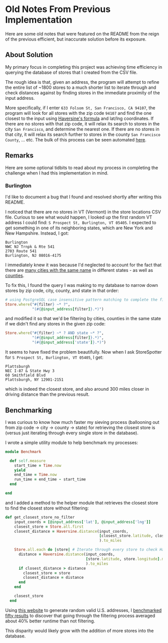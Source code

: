 # Old Notes From Previous Implementation

Here are some old notes that were featured on the README from the reign of the previous efficient, but inaccurate solution before its exposure.

## About Solution

My primary focus in completing this project was achieving time efficiency in querying the database of stores that I created from the CSV file.

The rough idea is that, given an address, the program will attempt to refine the entire list of ~1800 stores to a much shorter list to iterate through and check distances against by finding stores in the immediate proximity of the input address.

More specifically, if I enter `633 Folsom St, San Francisco, CA 94107`, the program will look for all stores with the zip code `94107` and find the one closest to the input using [Haversine's formula](https://en.wikipedia.org/wiki/Haversine_formula) and lat/lng coordinates. If there are no stores with that zip code, it will relax its search to stores in the city `San Francisco`, and determine the nearest one. If there are no stores in that city, it will relax its search further to stores in the county `San Francisco County`, ... etc. The bulk of this process can be seen automated [here](https://github.com/parkyngj/geo-challenge/blob/master/app/helpers/store_helper.rb).

## Remarks

Here are some optional tidbits to read about my process in completing the challenge when I had this implementation in mind.

### Burlington

I'd like to document a bug that I found and resolved shortly after writing this README.

I noticed that there are no stores in VT (Vermont) in the store locations CSV file. Curious to see what would happen, I looked up the first random VT address I could find: `S Prospect St, Burlington, VT 05405`. I expected to get something in one of its neighboring states, which are New York and New Hampshire. Instead, I got:

```
Burlington
NWC NJ Trnpk & Rte 541
2703 Route 541
Burlington, NJ 08016-4175
```

I immediately knew it was because I'd neglected to account for the fact that there are [many cities with the same name](https://en.wikipedia.org/wiki/List_of_the_most_common_U.S._place_names) in different states - as well as [counties](https://en.wikipedia.org/wiki/List_of_the_most_common_U.S._county_names).

To fix this, I found the query I was making to my database to narrow down stores by zip code, city, county, and state in that order:

```ruby
# using PostgreSQL case insensitive pattern matching to complete the filter
Store.where("#{filter} ~* ?",
            "(#{@input_address[filter]}.*)")
```

and modified it so that we'd be filtering by cities, counties in the same state if we didn't find any stores in the given zip code:

```ruby
Store.where("#{filter} ~* ? AND state ~* ?",
            "(#{@input_address[filter]}.*)",
            "(#{@input_address['state']}.*)")
```

It seems to have fixed the problem beautifully. Now when I ask StoreSpotter for `S Prospect St, Burlington, VT 05405`, I get:

```
Plattsburgh
NEC I-87 & State Hwy 3
60 Smithfield Blvd
Plattsburgh, NY 12901-2151
```

which is indeed the closest store, and also around 300 miles closer in driving distance than the previous result.

## Benchmarking

I was curious to know how much faster my sieving process (ballooning out from zip code -> city -> county -> state) for retrieving the closest store is (versus just iterating through every single store in the database).

I wrote a simple utility module to help benchmark my processes:

```ruby
module Benchmark

  def self.measure
    start_time = Time.now
    yield
    end_time = Time.now
    run_time = end_time - start_time
  end

end
```

and I added a method to the helper module that retrieves the closest store to find the closest store without filtering:

```ruby
def get_closest_store_no_filter
    input_coords = [@input_address['lat'], @input_address['lng']]
    closest_store = Store.all.first
    closest_distance = Haversine.distance(input_coords,
                                          [closest_store.latitude, closest_store.longitude].map(&:to_f)
                                          ).to_miles

    Store.all.each do |store| # Iterate through every store to check Haversine distances against
      distance = Haversine.distance(input_coords,
                                    [store.latitude, store.longitude].map(&:to_f)
                                    ).to_miles
      if closest_distance > distance
        closest_store = store
        closest_distance = distance
      end
    end

    closest_store
  end
 ```

Using [this website](https://fakena.me/random-real-address/) to generate random valid U.S. addresses, I [benchmarked fifty results](https://docs.google.com/spreadsheets/d/1D33FpYXzKfzVD6iWTSNfltRSymQ3iNXoz6xE4j1DRPo/edit?usp=sharing) to discover that going through the filtering process averaged about 40% better runtime than not filtering.

This disparity would likely grow with the addition of more stores into the database.
